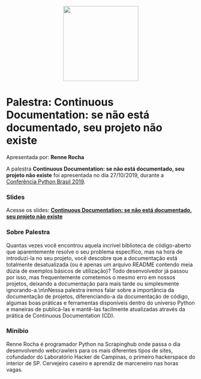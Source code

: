 <p align="center"><img src="../logo_python_brasil_2019-01.svg" width="200"></p>

# Palestra: Continuous Documentation: se não está documentado, seu projeto não existe
Apresentada por: **Renne Rocha**


A palestra **Continuous Documentation: se não está documentado, seu projeto não existe** foi apresentada no dia 27/10/2019, durante a [Conferência Python Brasil 2019](http://2019.pythonbrasil.org.br).



### Slides

Acesse os slides: **[Continuous Documentation: se não está documentado, seu projeto não existe](./pybr2019-renne-rocha-continuous-documentation-se-nao-esta.pdf)**



### Sobre Palestra
Quantas vezes você encontrou aquela incrível biblioteca de código-aberto que aparentemente resolve o seu problema específico, mas na hora de introduzi-la no seu projeto, você descobre que a documentação está totalmente desatualizada (ou é apenas um arquivo README contendo meia dúzia de exemplos básicos de utilização)? Todo desenvolvedor já passou por isso, mas frequentemente cometemos o mesmo erro em nossos projetos, deixando a documentação para mais tarde ou simplesmente ignorando-a.\n\nNessa palestra iremos falar sobre a importância da documentação de projetos, diferenciando-a da documentação de código, algumas boas práticas e ferramentas disponíveis dentro do universo Python e maneiras de publicá-las e mantê-las facilmente atualizadas através da prática de Continuous Documentation (CD).



### Minibio
Renne Rocha é programador Python na Scrapinghub onde passa o dia desenvolvendo webcrawlers para os mais diferentes tipos de sites, cofundador do Laboratório Hacker de Campinas, o primeiro hackerspace do interior de SP. Cervejeiro caseiro e aprendiz de marceneiro nas horas vagas.


